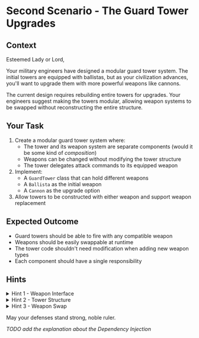 # Second Scenario - The Guard Tower Upgrades

## Context

Esteemed Lady or Lord,

Your military engineers have designed a modular guard tower system. The initial towers are equipped with ballistas, but as your civilization advances, you'll want to upgrade them with more powerful weapons like cannons.

The current design requires rebuilding entire towers for upgrades. Your engineers suggest making the towers modular, allowing weapon systems to be swapped without reconstructing the entire structure.

## Your Task

1. Create a modular guard tower system where:
   - The tower and its weapon system are separate components (would it be some kind of _composition_)
   - Weapons can be changed without modifying the tower structure
   - The tower delegates attack commands to its equipped weapon
2. Implement:
   - A `GuardTower` class that can hold different weapons
   - A `Ballista` as the initial weapon
   - A `Cannon` as the upgrade option
3. Allow towers to be constructed with either weapon and support weapon replacement

## Expected Outcome

- Guard towers should be able to fire with any compatible weapon
- Weapons should be easily swappable at runtime
- The tower code shouldn't need modification when adding new weapon types
- Each component should have a single responsibility

## Hints

<details>
<summary>Hint 1 - Weapon Interface</summary>
Consider creating a common interface for all weapons:
<code>
interface Weapon {
    void attack(String target);
}
</code>
</details>

<details>
<summary>Hint 2 - Tower Structure</summary>
The guard tower should accept a weapon in its constructor and provide a way to change it:
<code>
class GuardTower {
    private Weapon weapon;
    public GuardTower(Weapon weapon) {
        this.weapon = weapon;
    }
}
</code>
</details>

<details>
<summary>Hint 3 - Weapon Swap</summary>
Include a method to upgrade the weapon:
<code>
void upgradeWeapon(Weapon newWeapon) {
    this.weapon = newWeapon;
}
</code>
</details>

May your defenses stand strong, noble ruler.

_TODO add the explanation about the Dependency Injection_
